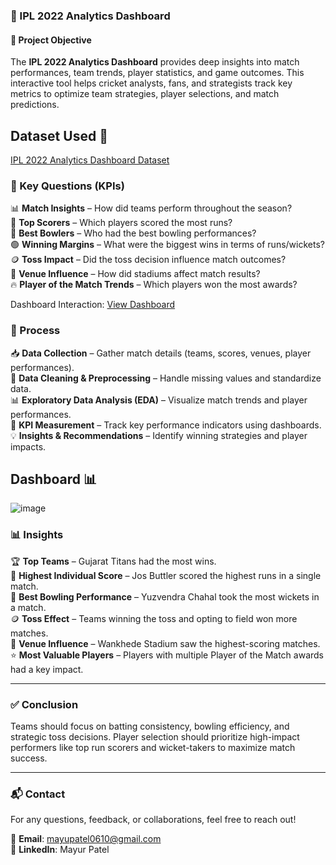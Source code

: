### 🏏 IPL 2022 Analytics Dashboard  

#### 🎯 Project Objective  
The **IPL 2022 Analytics Dashboard** provides deep insights into match performances, team trends, player statistics, and game outcomes. This interactive tool helps cricket analysts, fans, and strategists track key metrics to optimize team strategies, player selections, and match predictions.  

## Dataset Used 📂
[IPL 2022 Analytics Dashboard Dataset](https://github.com/Mayur061099/Data-Analysis-IPL-2022-Dashboard/blob/main/Book_ipl22_ver_33.csv)

### 📌 Key Questions (KPIs)  

📊 **Match Insights** – How did teams perform throughout the season?  
🏏 **Top Scorers** – Which players scored the most runs?  
🎯 **Best Bowlers** – Who had the best bowling performances?  
🟢 **Winning Margins** – What were the biggest wins in terms of runs/wickets?  
🪙 **Toss Impact** – Did the toss decision influence match outcomes?  
📍 **Venue Influence** – How did stadiums affect match results?  
🔥 **Player of the Match Trends** – Which players won the most awards?  

Dashboard Interaction: 
[View Dashboard](https://github.com/Mayur061099/Data-Analysis-IPL-2022-Dashboard/blob/main/IPL%202022.png)

### 🔄 Process  

📥 **Data Collection** – Gather match details (teams, scores, venues, player performances).  
🧹 **Data Cleaning & Preprocessing** – Handle missing values and standardize data.  
📊 **Exploratory Data Analysis (EDA)** – Visualize match trends and player performances.  
📏 **KPI Measurement** – Track key performance indicators using dashboards.  
💡 **Insights & Recommendations** – Identify winning strategies and player impacts.  

## Dashboard 📊
![image](https://github.com/user-attachments/assets/35ccdf1a-033f-4953-a5d9-b8d774efa66a)


### 📊 Insights  

🏆 **Top Teams** – Gujarat Titans had the most wins.  
💯 **Highest Individual Score** – Jos Buttler scored the highest runs in a single match.  
🎯 **Best Bowling Performance** – Yuzvendra Chahal took the most wickets in a match.  
🪙 **Toss Effect** – Teams winning the toss and opting to field won more matches.  
📍 **Venue Influence** – Wankhede Stadium saw the highest-scoring matches.  
⭐ **Most Valuable Players** – Players with multiple Player of the Match awards had a key impact.  

---

### ✅ Conclusion  

Teams should focus on batting consistency, bowling efficiency, and strategic toss decisions. Player selection should prioritize high-impact performers like top run scorers and wicket-takers to maximize match success.  

---

### 📬 Contact  

For any questions, feedback, or collaborations, feel free to reach out!  

📧 **Email**: mayupatel0610@gmail.com  
🔗 **LinkedIn**: Mayur Patel  
